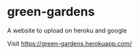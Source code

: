 # green-gardens
A website to upload on heroku and google

Visit https://green-gardens.herokuapp.com/
